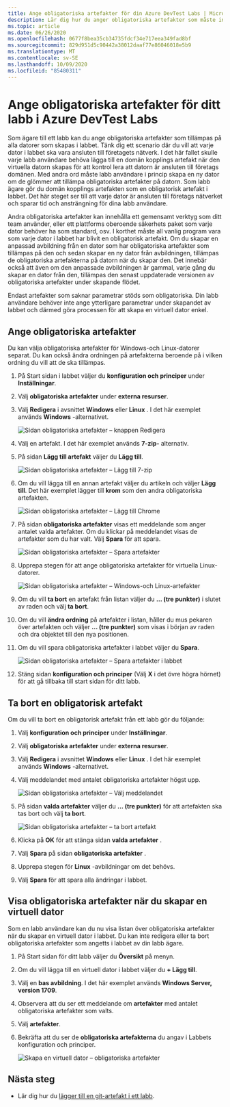 ```yaml
---
title: Ange obligatoriska artefakter för din Azure DevTest Labs | Microsoft Docs
description: Lär dig hur du anger obligatoriska artefakter som måste installeras innan du installerar eventuella användarspecifika artefakter på virtuella datorer (VM) i labbet.
ms.topic: article
ms.date: 06/26/2020
ms.openlocfilehash: 0677f8bea35cb34735fdcf34e717eea349fad8bf
ms.sourcegitcommit: 829d951d5c90442a38012daaf77e86046018e5b9
ms.translationtype: MT
ms.contentlocale: sv-SE
ms.lasthandoff: 10/09/2020
ms.locfileid: "85480311"
---
```

# <a name="specify-mandatory-artifacts-for-your-lab-in-azure-devtest-labs"></a>Ange obligatoriska artefakter för ditt labb i Azure DevTest Labs
Som ägare till ett labb kan du ange obligatoriska artefakter som tillämpas på alla datorer som skapas i labbet. Tänk dig ett scenario där du vill att varje dator i labbet ska vara ansluten till företagets nätverk. I det här fallet skulle varje labb användare behöva lägga till en domän kopplings artefakt när den virtuella datorn skapas för att kontrol lera att datorn är ansluten till företags domänen. Med andra ord måste labb användare i princip skapa en ny dator om de glömmer att tillämpa obligatoriska artefakter på datorn. Som labb ägare gör du domän kopplings artefakten som en obligatorisk artefakt i labbet. Det här steget ser till att varje dator är ansluten till företags nätverket och sparar tid och ansträngning för dina labb användare.
 
Andra obligatoriska artefakter kan innehålla ett gemensamt verktyg som ditt team använder, eller ett plattforms oberoende säkerhets paket som varje dator behöver ha som standard, osv. I korthet måste all vanlig program vara som varje dator i labbet har blivit en obligatorisk artefakt. Om du skapar en anpassad avbildning från en dator som har obligatoriska artefakter som tillämpas på den och sedan skapar en ny dator från avbildningen, tillämpas de obligatoriska artefakterna på datorn när du skapar den. Det innebär också att även om den anpassade avbildningen är gammal, varje gång du skapar en dator från den, tillämpas den senast uppdaterade versionen av obligatoriska artefakter under skapande flödet. 
 
Endast artefakter som saknar parametrar stöds som obligatoriska. Din labb användare behöver inte ange ytterligare parametrar under skapandet av labbet och därmed göra processen för att skapa en virtuell dator enkel. 

## <a name="specify-mandatory-artifacts"></a>Ange obligatoriska artefakter
Du kan välja obligatoriska artefakter för Windows-och Linux-datorer separat. Du kan också ändra ordningen på artefakterna beroende på i vilken ordning du vill att de ska tillämpas. 

1. På Start sidan i labbet väljer du **konfiguration och principer** under **Inställningar**. 
3. Välj **obligatoriska artefakter** under **externa resurser**. 
4. Välj **Redigera** i avsnittet **Windows** eller **Linux** . I det här exemplet används **Windows** -alternativet. 

    ![Sidan obligatoriska artefakter – knappen Redigera](media/devtest-lab-mandatory-artifacts/mandatory-artifacts-edit-button.png)
4. Välj en artefakt. I det här exemplet används **7-zip-** alternativ. 
5. På sidan **Lägg till artefakt** väljer du **Lägg till**. 

    ![Sidan obligatoriska artefakter – Lägg till 7-zip](media/devtest-lab-mandatory-artifacts/add-seven-zip.png)
6. Om du vill lägga till en annan artefakt väljer du artikeln och väljer **Lägg till**. Det här exemplet lägger till **krom** som den andra obligatoriska artefakten.

    ![Sidan obligatoriska artefakter – Lägg till Chrome](media/devtest-lab-mandatory-artifacts/add-chrome.png)
7. På sidan **obligatoriska artefakter** visas ett meddelande som anger antalet valda artefakter. Om du klickar på meddelandet visas de artefakter som du har valt. Välj **Spara** för att spara. 

    ![Sidan obligatoriska artefakter – Spara artefakter](media/devtest-lab-mandatory-artifacts/save-artifacts.png)
8. Upprepa stegen för att ange obligatoriska artefakter för virtuella Linux-datorer. 
    
    ![Sidan obligatoriska artefakter – Windows-och Linux-artefakter](media/devtest-lab-mandatory-artifacts/windows-linux-artifacts.png)
9. Om du vill **ta bort** en artefakt från listan väljer du **... (tre punkter)** i slutet av raden och välj **ta bort**. 
10. Om du vill **ändra ordning** på artefakter i listan, håller du mus pekaren över artefakten och väljer **... (tre punkter)** som visas i början av raden och dra objektet till den nya positionen. 
11. Om du vill spara obligatoriska artefakter i labbet väljer du **Spara**. 

    ![Sidan obligatoriska artefakter – Spara artefakter i labbet](media/devtest-lab-mandatory-artifacts/save-to-lab.png)
12. Stäng sidan **konfiguration och principer** (Välj **X** i det övre högra hörnet) för att gå tillbaka till start sidan för ditt labb.  

## <a name="delete-a-mandatory-artifact"></a>Ta bort en obligatorisk artefakt
Om du vill ta bort en obligatorisk artefakt från ett labb gör du följande: 

1. Välj **konfiguration och principer** under **Inställningar**. 
2. Välj **obligatoriska artefakter** under **externa resurser**. 
3. Välj **Redigera** i avsnittet **Windows** eller **Linux** . I det här exemplet används **Windows** -alternativet. 
4. Välj meddelandet med antalet obligatoriska artefakter högst upp. 

    ![Sidan obligatoriska artefakter – Välj meddelandet](media/devtest-lab-mandatory-artifacts/select-message-artifacts.png)
5. På sidan **valda artefakter** väljer du **... (tre punkter)** för att artefakten ska tas bort och välj **ta bort**. 
    
    ![Sidan obligatoriska artefakter – ta bort artefakt](media/devtest-lab-mandatory-artifacts/remove-artifact.png)
6. Klicka på **OK** för att stänga sidan **valda artefakter** . 
7. Välj **Spara** på sidan **obligatoriska artefakter** .
8. Upprepa stegen för **Linux** -avbildningar om det behövs. 
9. Välj **Spara** för att spara alla ändringar i labbet. 

## <a name="view-mandatory-artifacts-when-creating-a-vm"></a>Visa obligatoriska artefakter när du skapar en virtuell dator
Som en labb användare kan du nu visa listan över obligatoriska artefakter när du skapar en virtuell dator i labbet. Du kan inte redigera eller ta bort obligatoriska artefakter som angetts i labbet av din labb ägare.

1. På Start sidan för ditt labb väljer du **Översikt** på menyn.
2. Om du vill lägga till en virtuell dator i labbet väljer du **+ Lägg till**. 
3. Välj en **bas avbildning**. I det här exemplet används **Windows Server, version 1709**.
4. Observera att du ser ett meddelande om **artefakter** med antalet obligatoriska artefakter som valts. 
5. Välj **artefakter**. 
6. Bekräfta att du ser de **obligatoriska artefakterna** du angav i Labbets konfiguration och principer. 

    ![Skapa en virtuell dator – obligatoriska artefakter](media/devtest-lab-mandatory-artifacts/create-vm-artifacts.png)

## <a name="next-steps"></a>Nästa steg
* Lär dig hur du [lägger till en git-artefakt i ett labb](devtest-lab-add-artifact-repo.md).

